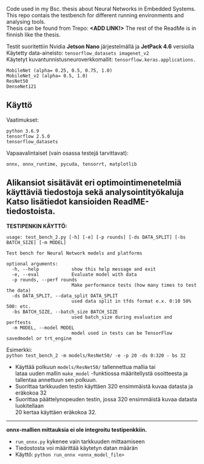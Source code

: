 Code used in my Bsc. thesis about Neural Networks in Embedded Systems.  
This repo contais the testbench for different running environments and analysing tools.  
Thesis can be found from Trepo: **<ADD LINK!>**
The rest of the ReadMe is in finnish like the thesis.  

Testit suoritettiin Nvidia **Jetson Nano** järjestelmällä ja **JetPack 4.6** versiolla  
Käytetty data-aineisto: `tensorflow_datasets imagenet_v2`  
Käytetyt kuvantunnistusneuroverkkomallit: `tensorflow.keras.applications.`   

	MobileNet (alpha= 0.25, 0.5, 0.75, 1.0) 
	MobileNet_v2 (alpha= 0.5, 1.0) 
	ResNet50
	DenseNet121
Käyttö
-----

Vaatimukset:

    python 3.6.9
	tensorflow 2.5.0
	tensorflow_datasets

Vapaavalintaiset (vain osassa testejä tarvittavat):

	onnx, onnx_runtime, pycuda, tensorrt, matplotlib
	
	
Alikansiot sisätävät eri optimointimenetelmiä käyttäviä tiedostoja sekä analysointityökaluja  
Katso lisätiedot kansioiden ReadME-tiedostoista.
---
	
**TESTIPENKIN KÄYTTÖ:**  

	usage: test_bench_2.py [-h] [-e] [-p rounds] [-ds DATA_SPLIT] [-bs BATCH_SIZE] [-m MODEL]

	Test bench for Neural Network models and platforms

	optional arguments:
	  -h, --help            show this help message and exit
	  -e, --eval            Evaluate model with data
	  -p rounds, --perf rounds
							Make performance tests (how many times to test the data)
	  -ds DATA_SPLIT, --data_split DATA_SPLIT
							used data split in tfds format e.x. 0:10 50% 500: etc.
	  -bs BATCH_SIZE, --batch_size BATCH_SIZE
							used batch_size during evaluation and perftests
	  -m MODEL, --model MODEL
							model used in tests can be TensorFlow savedmodel or trt_engine
							
Esimerkki:  
`python test_bench_2 -m models/ResNet50/ -e -p 20 -ds 0:320 - bs 32`  
- Käyttää polkuun `models/ResNet50/` tallennettua mallia tai  
lataa uuden mallin `make_model` -funktiossa määritellystä osoitteesta ja tallentaa annettuun sen polkuun.
- Suorittaa tarkkuuden testin käyttäen 320 ensimmäistä kuvaa datasta ja eräkokoa 32
- Suorittaa päättelynopeuden testin, jossa 320 ensimmäistä kuvaa datasta luokitellaan  
20 kertaa käyttäen eräkokoa 32.
---

**onnx-mallien mittauksia ei ole integroitu testipenkkiin.**  
- `run_onnx.py` kykenee vain tarkkuuden mittaamiseen
- Tiedostosta voi määrittää käytetyn datan määrän
- Käyttö: `python run_onnx <onnx_model_file>`


							